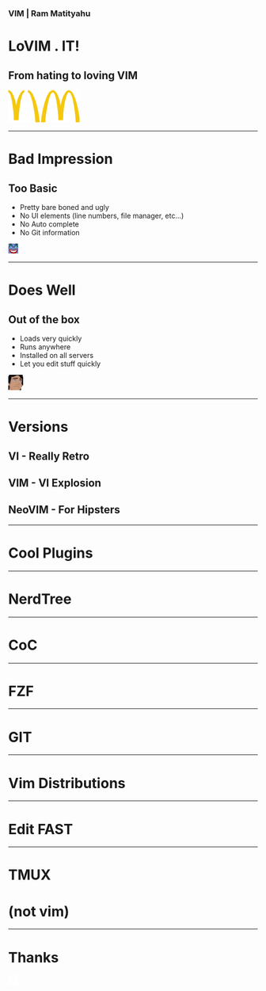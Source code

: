 <!-- effect=fireworks -->
### VIM | Ram Matityahu
# LoVIM . IT!
## From hating to loving VIM
![RC](vim/mcvim.png)

---
<!-- fg=red bg=black -->
# Bad Impression
## Too Basic
* Pretty bare boned and ugly
* No UI elements (line numbers, file manager, etc...)
* No Auto complete
* No Git information

![RC](vim/bad.png)

---

<!-- effect=stars -->
# Does Well
## Out of the box
* Loads very quickly
* Runs anywhere
* Installed on all servers
* Let you edit stuff quickly

![RC](vim/well.png)

---
<!-- fg=blue bg=black -->
# Versions
## VI - Really Retro
## VIM - VI Explosion
## NeoVIM - For Hipsters

---
<!-- fg=blue bg=black -->
# Cool Plugins
---
<!-- fg=blue bg=black -->
# NerdTree
---
<!-- fg=blue bg=black -->
# CoC
---
<!-- fg=blue bg=black -->
# FZF
---
<!-- fg=blue bg=black -->
# GIT
---
<!-- fg=blue bg=black -->
# Vim Distributions

---
<!-- fg=blue bg=black -->
# Edit FAST

---
<!-- fg=blue bg=black -->
# TMUX
# (not vim)

---
<!-- effect=explosions -->
# Thanks
![RC](vim/vcita_logo.png)


